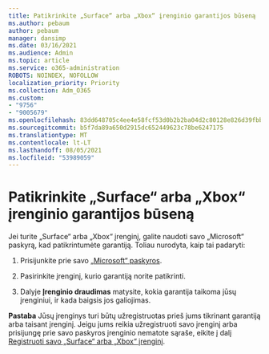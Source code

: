 ```yaml
---
title: Patikrinkite „Surface“ arba „Xbox“ įrenginio garantijos būseną
ms.author: pebaum
author: pebaum
manager: dansimp
ms.date: 03/16/2021
ms.audience: Admin
ms.topic: article
ms.service: o365-administration
ROBOTS: NOINDEX, NOFOLLOW
localization_priority: Priority
ms.collection: Adm_O365
ms.custom:
- "9756"
- "9005679"
ms.openlocfilehash: 83dd648705c4ee4e58fcf53d0b2b2ba04d2c80128e826d39fbb2061eb547f63e
ms.sourcegitcommit: b5f7da89a650d2915dc652449623c78be6247175
ms.translationtype: MT
ms.contentlocale: lt-LT
ms.lasthandoff: 08/05/2021
ms.locfileid: "53989059"
---
```

# <a name="check-the-warranty-status-for-a-surface-or-xbox-device"></a>Patikrinkite „Surface“ arba „Xbox“ įrenginio garantijos būseną

Jei turite „Surface“ arba „Xbox“ įrenginį, galite naudoti savo „Microsoft“ paskyrą, kad patikrintumėte garantiją. Toliau nurodyta, kaip tai padaryti:

1. Prisijunkite prie savo [„Microsoft“ paskyros](https://account.microsoft.com/devices/). 

1. Pasirinkite įrenginį, kurio garantiją norite patikrinti.

1. Dalyje **Įrenginio draudimas** matysite, kokia garantija taikoma jūsų įrenginiui, ir kada baigsis jos galiojimas.

**Pastaba** Jūsų įrenginys turi būtų užregistruotas prieš jums tikrinant garantiją arba taisant įrenginį. Jeigu jums reikia užregistruoti savo įrenginį arba prisijungę prie savo paskyros įrenginio nematote sąraše, eikite į dalį [Registruoti savo „Surface“ arba „Xbox“ įrenginį](https://support.microsoft.com/surface/register-your-surface-or-xbox-fd7d73f8-b0e6-c9fa-e83b-0b64652e2376).
